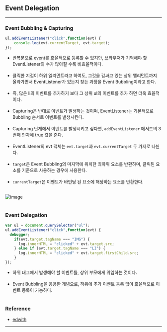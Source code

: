 Event Delegation
----------------

---

### Event Bubbling & Capturing<br>

```javascript
ul.addEventListener("click",function(evt) {
    console.log(evt.currentTarget, evt.target);
});
```

-	반복문으로 event를 효율적으로 등록할 수 있지만, 브라우저가 기억해야 할 EventListener의 수가 많아질 수록 비효율적이다.<br><br>
-	클릭한 지점이 하위 엘리먼트라고 하여도, 그것을 감싸고 있는 상위 엘리먼트까지 올라가면서 EventListener가 있는지 찾는 과정을 Event Bubbling이라고 한다.<br><br>
-	즉, 많은 li의 이벤트를 추가하기 보다 그 상위 ul의 이벤트를 추가 하면 더욱 효율적이다.<br><br>
-	Capturing은 반대로 이벤트가 발생하는 것이며, EventListener는 기본적으로 Bubbling 순서로 이벤트를 발생시킨다.<br><br>
-	Capturing 단계에서 이벤트를 발생시키고 싶다면, `addEventListener` 메서드의 3번째 인자에 true 값을 준다.<br><br>
-	EventListener의 evt 객체는 `evt.target`과 `evt.currentTarget` 두 가지로 나뉜다.<br><br>
-	`target`은 Event Bubbling의 마지막에 위치한 최하위 요소를 반환하며, 클릭된 요소를 기준으로 사용하는 경우에 사용한다.<br><br>
-	`currentTarget`은 이벤트가 바인딩 된 요소에 해당하는 요소를 반환한다.<br><br>

![image](https://user-images.githubusercontent.com/56240505/70501788-698fd400-1b62-11ea-9cea-af53982696c7.png)<br><br>

### Event Delegation<br>

```javascript
var ul = document.querySelector("ul");
ul.addEventListener("click",function(evt) {
  debugger;
    if(evt.target.tagName === "IMG") {
      log.innerHTML = "clicked" + evt.target.src;
    } else if (evt.target.tagName === "LI") {
      log.innerHTML = "clicked" + evt.target.firstChild.src;
    }
});
```

-	하위 태그에서 발생해야 할 이벤트를, 상위 부모에게 위임하는 것이다.<br><br>
-	Event Bubbling을 응용한 개념으로, 하위에 추가 이벤트 등록 없이 효율적으로 이벤트 등록이 가능하다.<br><br>

### Reference<br>

-	[edwith](https://www.edwith.org/boostcourse-web/lecture/16760/)

---

